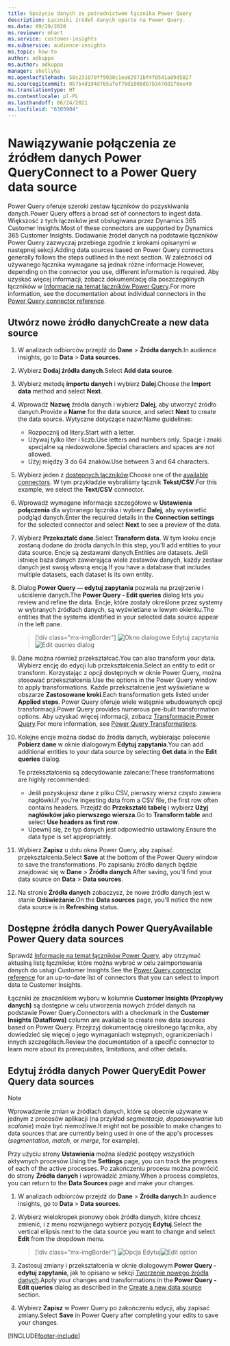 ```yaml
---
title: Spożycie danych za pośrednictwem łącznika Power Query
description: Łączniki źródeł danych oparte na Power Query.
ms.date: 09/29/2020
ms.reviewer: mhart
ms.service: customer-insights
ms.subservice: audience-insights
ms.topic: how-to
author: adkuppa
ms.author: adkuppa
manager: shellyha
ms.openlocfilehash: 50c231070ff9930c1ea82971bf4f8541a89d5027
ms.sourcegitcommit: 0b754d194d765afef70d1008db7b347dd1f0ee40
ms.translationtype: HT
ms.contentlocale: pl-PL
ms.lasthandoff: 06/24/2021
ms.locfileid: "6305904"
---
```

# <a name="connect-to-a-power-query-data-source"></a><span data-ttu-id="9d357-103">Nawiązywanie połączenia ze źródłem danych Power Query</span><span class="sxs-lookup"><span data-stu-id="9d357-103">Connect to a Power Query data source</span></span>

<span data-ttu-id="9d357-104">Power Query oferuje szeroki zestaw łączników do pozyskiwania danych.</span><span class="sxs-lookup"><span data-stu-id="9d357-104">Power Query offers a broad set of connectors to ingest data.</span></span> <span data-ttu-id="9d357-105">Większość z tych łączników jest obsługiwana przez Dynamics 365 Customer Insights.</span><span class="sxs-lookup"><span data-stu-id="9d357-105">Most of these connectors are supported by Dynamics 365 Customer Insights.</span></span> <span data-ttu-id="9d357-106">Dodawanie źródeł danych na podstawie łączników Power Query zazwyczaj przebiega zgodnie z krokami opisanymi w następnej sekcji.</span><span class="sxs-lookup"><span data-stu-id="9d357-106">Adding data sources based on Power Query connectors generally follows the steps outlined in the next section.</span></span> <span data-ttu-id="9d357-107">W zależności od używanego łącznika wymagane są jednak różne informacje.</span><span class="sxs-lookup"><span data-stu-id="9d357-107">However, depending on the connector you use, different information is required.</span></span> <span data-ttu-id="9d357-108">Aby uzyskać więcej informacji, zobacz dokumentację dla poszczególnych łączników w [Informacje na temat łączników Power Query](/power-query/connectors/).</span><span class="sxs-lookup"><span data-stu-id="9d357-108">For more information, see the documentation about individual connectors in the [Power Query connector reference](/power-query/connectors/).</span></span>

## <a name="create-a-new-data-source"></a><span data-ttu-id="9d357-109">Utwórz nowe źródło danych</span><span class="sxs-lookup"><span data-stu-id="9d357-109">Create a new data source</span></span>

1. <span data-ttu-id="9d357-110">W analizach odbiorców przejdź do **Dane** > **Źródła danych**.</span><span class="sxs-lookup"><span data-stu-id="9d357-110">In audience insights, go to **Data** > **Data sources**.</span></span>

1. <span data-ttu-id="9d357-111">Wybierz **Dodaj źródła danych**.</span><span class="sxs-lookup"><span data-stu-id="9d357-111">Select **Add data source**.</span></span>

1. <span data-ttu-id="9d357-112">Wybierz metodę **importu danych** i wybierz **Dalej**.</span><span class="sxs-lookup"><span data-stu-id="9d357-112">Choose the **Import data** method and select **Next**.</span></span>

1. <span data-ttu-id="9d357-113">Wprowadź **Nazwę** źródła danych i wybierz **Dalej**, aby utworzyć źródło danych.</span><span class="sxs-lookup"><span data-stu-id="9d357-113">Provide a **Name** for the data source, and select **Next** to create the data source.</span></span> <span data-ttu-id="9d357-114">Wytyczne dotyczące nazw:</span><span class="sxs-lookup"><span data-stu-id="9d357-114">Name guidelines:</span></span> 
   - <span data-ttu-id="9d357-115">Rozpocznij od litery.</span><span class="sxs-lookup"><span data-stu-id="9d357-115">Start with a letter.</span></span>
   - <span data-ttu-id="9d357-116">Używaj tylko liter i liczb.</span><span class="sxs-lookup"><span data-stu-id="9d357-116">Use letters and numbers only.</span></span> <span data-ttu-id="9d357-117">Spacje i znaki specjalne są niedozwolone.</span><span class="sxs-lookup"><span data-stu-id="9d357-117">Special characters and spaces are not allowed.</span></span>
   - <span data-ttu-id="9d357-118">Użyj między 3 do 64 znaków.</span><span class="sxs-lookup"><span data-stu-id="9d357-118">Use between 3 and 64 characters.</span></span>

1. <span data-ttu-id="9d357-119">Wybierz jeden z [dostępnych łączników](#available-power-query-data-sources).</span><span class="sxs-lookup"><span data-stu-id="9d357-119">Choose one of the [available connectors](#available-power-query-data-sources).</span></span> <span data-ttu-id="9d357-120">W tym przykładzie wybraliśmy łącznik **Tekst/CSV**.</span><span class="sxs-lookup"><span data-stu-id="9d357-120">For this example, we select the **Text/CSV** connector.</span></span>

1. <span data-ttu-id="9d357-121">Wprowadź wymagane informacje szczegółowe w **Ustawienia połączenia** dla wybranego łącznika i wybierz **Dalej**, aby wyświetlić podgląd danych.</span><span class="sxs-lookup"><span data-stu-id="9d357-121">Enter the required details in the **Connection settings** for the selected connector and select **Next** to see a preview of the data.</span></span>

1. <span data-ttu-id="9d357-122">Wybierz **Przekształć dane**.</span><span class="sxs-lookup"><span data-stu-id="9d357-122">Select **Transform data**.</span></span> <span data-ttu-id="9d357-123">W tym kroku encje zostaną dodane do źródła danych.</span><span class="sxs-lookup"><span data-stu-id="9d357-123">In this step, you'll add entities to your data source.</span></span> <span data-ttu-id="9d357-124">Encje są zestawami danych.</span><span class="sxs-lookup"><span data-stu-id="9d357-124">Entities are datasets.</span></span> <span data-ttu-id="9d357-125">Jeśli istnieje baza danych zawierająca wiele zestawów danych, każdy zestaw danych jest swoją własną encją.</span><span class="sxs-lookup"><span data-stu-id="9d357-125">If you have a database that includes multiple datasets, each dataset is its own entity.</span></span>

1. <span data-ttu-id="9d357-126">Dialog **Power Query — edytuj zapytania** pozwala na przejrzenie i uściślenie danych.</span><span class="sxs-lookup"><span data-stu-id="9d357-126">The **Power Query - Edit queries** dialog lets you review and refine the data.</span></span> <span data-ttu-id="9d357-127">Encje, które zostały określone przez systemy w wybranych źródłach danych, są wyświetlane w lewym okienku.</span><span class="sxs-lookup"><span data-stu-id="9d357-127">The entities that the systems identified in your selected data source appear in the left pane.</span></span>

   > [!div class="mx-imgBorder"]
   > <span data-ttu-id="9d357-128">![Okno dialogowe Edytuj zapytania](media/data-manager-configure-edit-queries.png "Okno dialogowe Edytuj zapytania")</span><span class="sxs-lookup"><span data-stu-id="9d357-128">![Edit queries dialog](media/data-manager-configure-edit-queries.png "Edit queries dialog")</span></span>

1. <span data-ttu-id="9d357-129">Dane można również przekształcać.</span><span class="sxs-lookup"><span data-stu-id="9d357-129">You can also transform your data.</span></span> <span data-ttu-id="9d357-130">Wybierz encję do edycji lub przekształcenia.</span><span class="sxs-lookup"><span data-stu-id="9d357-130">Select an entity to edit or transform.</span></span> <span data-ttu-id="9d357-131">Korzystając z opcji dostępnych w oknie Power Query, można stosować przekształcenia.</span><span class="sxs-lookup"><span data-stu-id="9d357-131">Use the options in the Power Query window to apply transformations.</span></span> <span data-ttu-id="9d357-132">Każde przekształcenie jest wyświetlane w obszarze **Zastosowane kroki**.</span><span class="sxs-lookup"><span data-stu-id="9d357-132">Each transformation gets listed under **Applied steps**.</span></span> <span data-ttu-id="9d357-133">Power Query oferuje wiele wstępnie wbudowanych opcji transformacji.</span><span class="sxs-lookup"><span data-stu-id="9d357-133">Power Query provides numerous pre-built transformation options.</span></span> <span data-ttu-id="9d357-134">Aby uzyskać więcej informacji, zobacz [Transformacje Power Query](/power-query/power-query-what-is-power-query#transformations).</span><span class="sxs-lookup"><span data-stu-id="9d357-134">For more information, see [Power Query Transformations](/power-query/power-query-what-is-power-query#transformations).</span></span>

1. <span data-ttu-id="9d357-135">Kolejne encje można dodać do źródła danych, wybierając polecenie **Pobierz dane** w oknie dialogowym **Edytuj zapytania**.</span><span class="sxs-lookup"><span data-stu-id="9d357-135">You can add additional entities to your data source by selecting **Get data** in the **Edit queries** dialog.</span></span>

   <span data-ttu-id="9d357-136">Te przekształcenia są zdecydowanie zalecane:</span><span class="sxs-lookup"><span data-stu-id="9d357-136">These transformations are highly recommended:</span></span>

   - <span data-ttu-id="9d357-137">Jeśli pozyskujesz dane z pliku CSV, pierwszy wiersz często zawiera nagłówki.</span><span class="sxs-lookup"><span data-stu-id="9d357-137">If you're ingesting data from a CSV file, the first row often contains headers.</span></span> <span data-ttu-id="9d357-138">Przejdź do **Przekształć tabelę** i wybierz **Użyj nagłówków jako pierwszego wiersza**.</span><span class="sxs-lookup"><span data-stu-id="9d357-138">Go to **Transform table** and select **Use headers as first row**.</span></span>
   - <span data-ttu-id="9d357-139">Upewnij się, że typ danych jest odpowiednio ustawiony.</span><span class="sxs-lookup"><span data-stu-id="9d357-139">Ensure the data type is set appropriately.</span></span>

1. <span data-ttu-id="9d357-140">Wybierz **Zapisz** u dołu okna Power Query, aby zapisać przekształcenia.</span><span class="sxs-lookup"><span data-stu-id="9d357-140">Select **Save** at the bottom of the Power Query window to save the transformations.</span></span> <span data-ttu-id="9d357-141">Po zapisaniu źródło danych będzie znajdować się w **Dane** > **Źródła danych**.</span><span class="sxs-lookup"><span data-stu-id="9d357-141">After saving, you'll find your data source on **Data** > **Data sources**.</span></span>

1. <span data-ttu-id="9d357-142">Na stronie **Źródła danych** zobaczysz, że nowe źródło danych jest w stanie **Odświeżanie**.</span><span class="sxs-lookup"><span data-stu-id="9d357-142">On the **Data sources** page, you'll notice the new data source is in **Refreshing** status.</span></span>

## <a name="available-power-query-data-sources"></a><span data-ttu-id="9d357-143">Dostępne źródła danych Power Query</span><span class="sxs-lookup"><span data-stu-id="9d357-143">Available Power Query data sources</span></span>

<span data-ttu-id="9d357-144">Sprawdź [Informacje na temat łączników Power Query](/power-query/connectors/), aby otrzymać aktualną listę łączników, które można wybrać w celu zaimportowania danych do usługi Customer Insights.</span><span class="sxs-lookup"><span data-stu-id="9d357-144">See the [Power Query connector reference](/power-query/connectors/) for an up-to-date list of connectors that you can select to import data to Customer Insights.</span></span> 

<span data-ttu-id="9d357-145">Łączniki ze znacznikiem wyboru w kolumnie **Customer Insights (Przepływy danych)** są dostępne w celu utworzenia nowych źródeł danych na podstawie Power Query.</span><span class="sxs-lookup"><span data-stu-id="9d357-145">Connectors with a checkmark in the **Customer Insights (Dataflows)** column are available to create new data sources based on Power Query.</span></span> <span data-ttu-id="9d357-146">Przejrzyj dokumentację określonego łącznika, aby dowiedzieć się więcej o jego wymaganiach wstępnych, ograniczeniach i innych szczegółach.</span><span class="sxs-lookup"><span data-stu-id="9d357-146">Review the documentation of a specific connector to learn more about its prerequisites, limitations, and other details.</span></span>

## <a name="edit-power-query-data-sources"></a><span data-ttu-id="9d357-147">Edytuj źródła danych Power Query</span><span class="sxs-lookup"><span data-stu-id="9d357-147">Edit Power Query data sources</span></span>

> [!NOTE]
> <span data-ttu-id="9d357-148">Wprowadzenie zmian w źródłach danych, które są obecnie używane w jednym z procesów aplikacji (na przykład *segmentacja*, *dopasowywanie* lub *scalanie*) może być niemożliwe.</span><span class="sxs-lookup"><span data-stu-id="9d357-148">It might not be possible to make changes to data sources that are currently being used in one of the app's processes (*segmentation*, *match*, or *merge*, for example).</span></span> 
>
> <span data-ttu-id="9d357-149">Przy użyciu strony **Ustawienia** można śledzić postępy wszystkich aktywnych procesów.</span><span class="sxs-lookup"><span data-stu-id="9d357-149">Using the **Settings** page, you can track the progress of each of the active processes.</span></span> <span data-ttu-id="9d357-150">Po zakończeniu procesu można powrócić do strony **Źródła danych** i wprowadzić zmiany.</span><span class="sxs-lookup"><span data-stu-id="9d357-150">When a process completes, you can return to the **Data Sources** page and make your changes.</span></span>

1. <span data-ttu-id="9d357-151">W analizach odbiorców przejdź do **Dane** > **Źródła danych**.</span><span class="sxs-lookup"><span data-stu-id="9d357-151">In audience insights, go to **Data** > **Data sources**.</span></span>

2. <span data-ttu-id="9d357-152">Wybierz wielokropek pionowy obok źródła danych, które chcesz zmienić, i z menu rozwijanego wybierz pozycję **Edytuj**.</span><span class="sxs-lookup"><span data-stu-id="9d357-152">Select the vertical ellipsis next to the data source you want to change and select **Edit** from the dropdown menu.</span></span>

   > [!div class="mx-imgBorder"]
   > <span data-ttu-id="9d357-153">![Opcja Edytuj](media/edit-option-data-sources.png "Opcja Edytuj")</span><span class="sxs-lookup"><span data-stu-id="9d357-153">![Edit option](media/edit-option-data-sources.png "Edit option")</span></span>

3. <span data-ttu-id="9d357-154">Zastosuj zmiany i przekształcenia w oknie dialogowym **Power Query - edytuj zapytania**, jak to opisano w sekcji [Tworzenie nowego źródła danych](#create-a-new-data-source).</span><span class="sxs-lookup"><span data-stu-id="9d357-154">Apply your changes and transformations in the **Power Query - Edit queries** dialog as described in the [Create a new data source](#create-a-new-data-source) section.</span></span>

4. <span data-ttu-id="9d357-155">Wybierz **Zapisz** w Power Query po zakończeniu edycji, aby zapisać zmiany.</span><span class="sxs-lookup"><span data-stu-id="9d357-155">Select **Save** in Power Query after completing your edits to save your changes.</span></span>


[!INCLUDE[footer-include](../includes/footer-banner.md)]